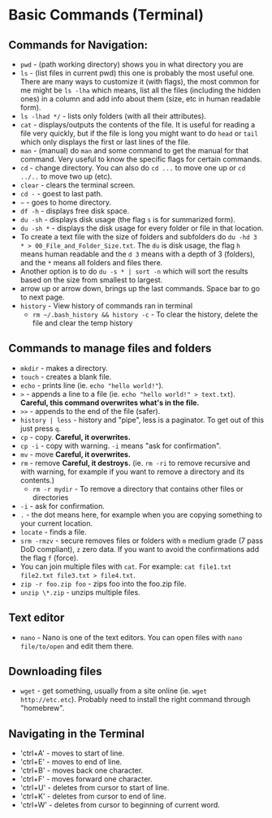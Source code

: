 # Basic Commands \(Terminal\)

## Commands for Navigation:

* `pwd` - \(path working directory\) shows you in what directory you are
* `ls` - \(list files in current pwd\) this one is probably the most useful one. There are many ways to customize it \(with flags\), the most common for me might be `ls -lha` which means, list all the files \(including the hidden ones\) in a column and add info about them \(size, etc in human readable form\).
* `ls -lhad */` - lists only folders \(with all their attributes\).
* `cat` - displays/outputs the contents of the file. It is useful for reading a file very quickly, but if the file is long you might want to do `head` or `tail` which only displays the first or last lines of the file.
* `man` - \(manual\) do `man` and some command to get the manual for that command. Very useful to know the specific flags for certain commands.
* `cd` - change directory. You can also do `cd ...` to move one up or `cd ../..` to move two up \(etc\).
* `clear` - clears the terminal screen.
* `cd -` - goest to last path.
* `~` - goes to home directory.
* `df -h` - displays free disk space.
* `du -sh` - displays disk usage \(the flag `s` is for summarized form\).
* `du -sh *` - displays the disk usage for every folder or file in that location.
* To create a text file with the size of folders and subfolders do `du -hd 3 * > 00_File_and_Folder_Size.txt`. The `du` is disk usage, the flag `h` means human readable and the `d 3` means with a depth of 3 \(folders\), and the `*` means all folders and files there.
* Another option is to do `du -s * | sort -n` which will sort the results based on the size from smallest to largest.
* arrow up or arrow down, brings up the last commands. Space bar to go to next page.
* `history` - View history of commands ran in terminal
  * `rm ~/.bash_history && history -c` - To clear the history, delete the file and clear the temp history

## Commands to manage files and folders

* `mkdir` - makes a directory.
* `touch` - creates a blank file.
* `echo` - prints line \(ie. `echo "hello world!"`\).
* `>` - appends a line to a file \(ie. `echo "hello world!" > text.txt`\). **Careful, this command overwrites what's in the file.**
* `>>` - appends to the end of the file \(safer\).
* `history | less` - history and "pipe", less is a paginator. To get out of this just press `q`.
* `cp` - copy. **Careful, it overwrites.**
* `cp -i` - copy with warning. `-i` means "ask for confirmation".
* `mv` - move **Careful, it overwrites.**
* `rm` - remove **Careful, it destroys.** \(ie. `rm -ri` to remove recursive and with warning, for example if you want to remove a directory and its contents.\)
  * `rm -r mydir` - To remove a directory that contains other files or directories
* `-i` - ask for confirmation.
* `.` - the dot means here, for example when you are copying something to your current location.
* `locate` - finds a file.
* `srm -rmzv` - secure removes files or folders with `m` medium grade \(7 pass DoD compliant\), `z` zero data. If you want to avoid the confirmations add the flag `f` \(force\).
* You can join multiple files with `cat`. For example: `cat file1.txt file2.txt file3.txt > file4.txt`.
* `zip -r foo.zip foo` - zips foo into the foo.zip file.
* `unzip \*.zip` - unzips multiple files.

## Text editor

* `nano` - Nano is one of the text editors. You can open files with `nano file/to/open` and edit them there.

## Downloading files

* `wget` - get something, usually from a site online \(ie. `wget http://etc.etc`\). Probably need to install the right command through "homebrew".

## Navigating in the Terminal

* 'ctrl+A' - moves to start of line.
* 'ctrl+E' - moves to end of line.
* 'ctrl+B' - moves back one character.
* 'ctrl+F' - moves forward one character.
* 'ctrl+U' - deletes from cursor to start of line.
* 'ctrl+K' - deletes from cursor to end of line.
* 'ctrl+W' - deletes from cursor to beginning of current word.


